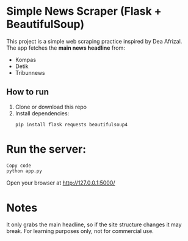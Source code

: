 # Simple News Scraper (Flask + BeautifulSoup)

This project is a simple web scraping practice inspired by Dea Afrizal.  
The app fetches the **main news headline** from:
- Kompas
- Detik
- Tribunnews

## How to run

1. Clone or download this repo  
2. Install dependencies:
   ```bash
   pip install flask requests beautifulsoup4
   ```
# Run the server:

```bash
Copy code
python app.py
```
Open your browser at http://127.0.0.1:5000/

# Notes
It only grabs the main headline, so if the site structure changes it may break.
For learning purposes only, not for commercial use.
